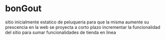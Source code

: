 # bonGout
sitio inicialmente estatico de peluqueria para que la misma aumente su prescencia en la web
se proyecta a corto plazo incrementar la funcionalidad del sitio para sumar funcionalidades de tienda en linea
